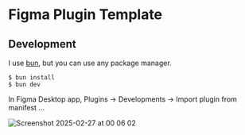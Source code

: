 # Figma Plugin Template

## Development

I use [bun](https://bun.sh/), but you can use any package manager.

```
$ bun install
$ bun dev
```

In Figma Desktop app, Plugins -> Developments -> Import plugin from manifest ... 

![Screenshot 2025-02-27 at 00 06 02](https://github.com/user-attachments/assets/78fb990f-3304-468f-99a4-0e9dae2dffef)
